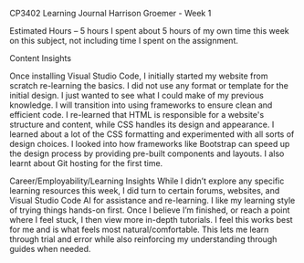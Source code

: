 CP3402 Learning Journal Harrison Groemer - Week 1

Estimated Hours – 5 hours 
I spent about 5 hours of my own time this week on this subject, not including time I spent on the assignment.

Content Insights
	
Once installing Visual Studio Code, I initially started my website from scratch re-learning the basics. I did not use any format or template for the initial design. I just wanted to see what I could make of my previous knowledge. I will transition into using frameworks to ensure clean and efficient code.
I re-learned that HTML is responsible for a website's structure and content, while CSS handles its design and appearance. I learned about a lot of the CSS formatting and experimented with all sorts of design choices. 
I looked into how frameworks like Bootstrap can speed up the design process by providing pre-built components and layouts.
I also learnt about Git hosting for the first time.

Career/Employability/Learning Insights
While I didn’t explore any specific learning resources this week, I did turn to certain forums, websites, and Visual Studio Code AI for assistance and re-learning.
I like my learning style of trying things hands-on first. Once I believe I’m finished, or reach a point where I feel stuck, I then view more in-depth tutorials. I feel this works best for me and is what feels most natural/comfortable. This lets me learn through trial and error while also reinforcing my understanding through guides when needed.


